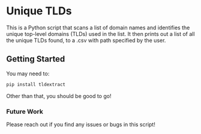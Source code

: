 # Unique TLDs

This is a Python script that scans a list of domain names and identifies the unique top-level domains (TLDs) used in the list. It then prints out a list of all the unique TLDs found, to a .csv with path specified by the user.

## Getting Started

You may need to:
``` bash
pip install tldextract
```

Other than that, you should be good to go!

### Future Work

Please reach out if you find any issues or bugs in this script!